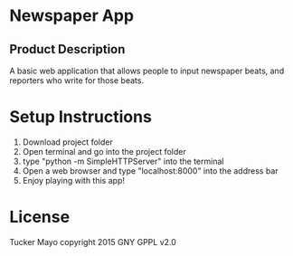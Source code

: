 Newspaper App
=============

Product Description
-------------------

A basic web application that allows people to input newspaper beats, and reporters who write for those beats.

Setup Instructions
==================
1. Download project folder
2. Open terminal and go into the project folder
3. type "python -m SimpleHTTPServer" into the terminal
4. Open a web browser and type "localhost:8000" into the address bar
5. Enjoy playing with this app!

License
=======
Tucker Mayo copyright 2015 GNY GPPL v2.0
